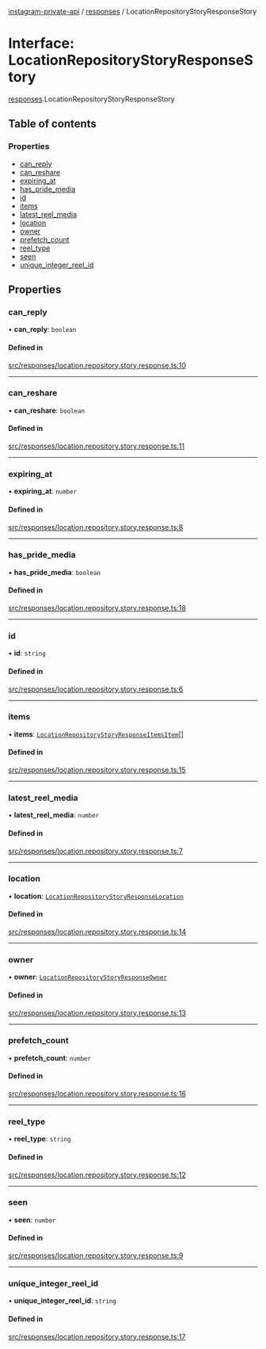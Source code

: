 [instagram-private-api](../../README.md) / [responses](../../modules/responses.md) / LocationRepositoryStoryResponseStory

# Interface: LocationRepositoryStoryResponseStory

[responses](../../modules/responses.md).LocationRepositoryStoryResponseStory

## Table of contents

### Properties

- [can\_reply](LocationRepositoryStoryResponseStory.md#can_reply)
- [can\_reshare](LocationRepositoryStoryResponseStory.md#can_reshare)
- [expiring\_at](LocationRepositoryStoryResponseStory.md#expiring_at)
- [has\_pride\_media](LocationRepositoryStoryResponseStory.md#has_pride_media)
- [id](LocationRepositoryStoryResponseStory.md#id)
- [items](LocationRepositoryStoryResponseStory.md#items)
- [latest\_reel\_media](LocationRepositoryStoryResponseStory.md#latest_reel_media)
- [location](LocationRepositoryStoryResponseStory.md#location)
- [owner](LocationRepositoryStoryResponseStory.md#owner)
- [prefetch\_count](LocationRepositoryStoryResponseStory.md#prefetch_count)
- [reel\_type](LocationRepositoryStoryResponseStory.md#reel_type)
- [seen](LocationRepositoryStoryResponseStory.md#seen)
- [unique\_integer\_reel\_id](LocationRepositoryStoryResponseStory.md#unique_integer_reel_id)

## Properties

### can\_reply

• **can\_reply**: `boolean`

#### Defined in

[src/responses/location.repository.story.response.ts:10](https://github.com/Nerixyz/instagram-private-api/blob/4971f34/src/responses/location.repository.story.response.ts#L10)

___

### can\_reshare

• **can\_reshare**: `boolean`

#### Defined in

[src/responses/location.repository.story.response.ts:11](https://github.com/Nerixyz/instagram-private-api/blob/4971f34/src/responses/location.repository.story.response.ts#L11)

___

### expiring\_at

• **expiring\_at**: `number`

#### Defined in

[src/responses/location.repository.story.response.ts:8](https://github.com/Nerixyz/instagram-private-api/blob/4971f34/src/responses/location.repository.story.response.ts#L8)

___

### has\_pride\_media

• **has\_pride\_media**: `boolean`

#### Defined in

[src/responses/location.repository.story.response.ts:18](https://github.com/Nerixyz/instagram-private-api/blob/4971f34/src/responses/location.repository.story.response.ts#L18)

___

### id

• **id**: `string`

#### Defined in

[src/responses/location.repository.story.response.ts:6](https://github.com/Nerixyz/instagram-private-api/blob/4971f34/src/responses/location.repository.story.response.ts#L6)

___

### items

• **items**: [`LocationRepositoryStoryResponseItemsItem`](LocationRepositoryStoryResponseItemsItem.md)[]

#### Defined in

[src/responses/location.repository.story.response.ts:15](https://github.com/Nerixyz/instagram-private-api/blob/4971f34/src/responses/location.repository.story.response.ts#L15)

___

### latest\_reel\_media

• **latest\_reel\_media**: `number`

#### Defined in

[src/responses/location.repository.story.response.ts:7](https://github.com/Nerixyz/instagram-private-api/blob/4971f34/src/responses/location.repository.story.response.ts#L7)

___

### location

• **location**: [`LocationRepositoryStoryResponseLocation`](LocationRepositoryStoryResponseLocation.md)

#### Defined in

[src/responses/location.repository.story.response.ts:14](https://github.com/Nerixyz/instagram-private-api/blob/4971f34/src/responses/location.repository.story.response.ts#L14)

___

### owner

• **owner**: [`LocationRepositoryStoryResponseOwner`](LocationRepositoryStoryResponseOwner.md)

#### Defined in

[src/responses/location.repository.story.response.ts:13](https://github.com/Nerixyz/instagram-private-api/blob/4971f34/src/responses/location.repository.story.response.ts#L13)

___

### prefetch\_count

• **prefetch\_count**: `number`

#### Defined in

[src/responses/location.repository.story.response.ts:16](https://github.com/Nerixyz/instagram-private-api/blob/4971f34/src/responses/location.repository.story.response.ts#L16)

___

### reel\_type

• **reel\_type**: `string`

#### Defined in

[src/responses/location.repository.story.response.ts:12](https://github.com/Nerixyz/instagram-private-api/blob/4971f34/src/responses/location.repository.story.response.ts#L12)

___

### seen

• **seen**: `number`

#### Defined in

[src/responses/location.repository.story.response.ts:9](https://github.com/Nerixyz/instagram-private-api/blob/4971f34/src/responses/location.repository.story.response.ts#L9)

___

### unique\_integer\_reel\_id

• **unique\_integer\_reel\_id**: `string`

#### Defined in

[src/responses/location.repository.story.response.ts:17](https://github.com/Nerixyz/instagram-private-api/blob/4971f34/src/responses/location.repository.story.response.ts#L17)

